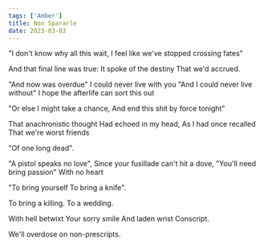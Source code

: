 ```yaml
---
tags: ['Amber']
title: Non Spararle
date: 2023-03-03
---
```


"I don't know why all this wait,
I feel like we've stopped crossing fates"

And that final line was true:
It spoke of the destiny That we'd accrued.

"And now was overdue"
I could never live with you
"And I could never live without"
I hope the afterlife can sort this out

"Or else I might take a chance,
And end this shit by force tonight"

That anachronistic thought
Had echoed in my head,
As I had once recalled
That we're worst friends

"Of one long dead".

"A pistol speaks no love",
Since your fusillade can't hit a dove,
"You'll need bring passion"
With no heart

"To bring yourself
To bring a knife".

To bring a killing.
To a wedding.

With hell betwixt
Your sorry smile
And laden wrist
Conscript.

We'll overdose on non-prescripts.
